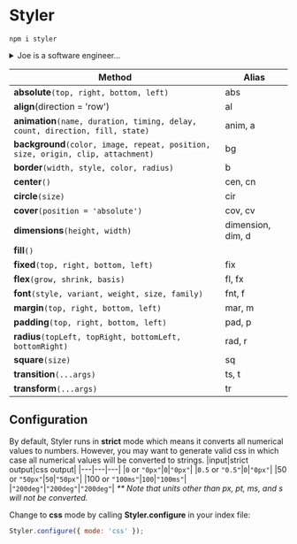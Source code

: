 # Styler

```npm i styler```

<details>
  <summary>Joe is a software engineer...</summary>

Joe is a software engineer at the world's greatest tech company. He's pretty great when it comes to styling components. Some would even call him the master. Let's look at an  example of a common styling workflow that Joe sees every day.

The first file Joe opens this morning is a component written by his coworker Jim who sucks at coding. Jim has written this ugly thing and Joe knows he can make it shine:

```js
const styles = {
  container: {
    position: 'absolute',
    left: '0px',
    top: '0px',
  },
  content: {
    fontFamily: 'Arial',
    fontSize: '16px',
    paddingRight: '5px',
    paddingTop: '10px',
  },
  close: {
    position: 'absolute',
    left: '50px',
    top: '0px',
  },
};

export default () => (
  <div style={styles.container}>
    <p style={styles.content}>Hello World</p>
    <button style={styles.close}>Close</button>
  </div>
);
```

Pretty soon Joe leans back in his chair with a smug look on his face. He's made Jim's ugly code more concise. I mean, just look at this thing of beauty:

```js
const absolute = {
  position: 'absolute',
  left: '0px',
  top: '0px',
};
const styles = {
  container: absolute,
  content: {
    font: '16px Arial',
    padding: '10px 5px 0 0',
  },
  close: { ...absolute, top: '50px' },
};

export default () => (
  <div style={styles.container}>
    <p style={styles.content}>Hello World</p>
    <button style={styles.close}>Close</button>
  </div>
);
```
Nice job Joe! You really showed Jim. You should go over and shove your commit in his face! Better yet, demand he reviews your PR immediately.

But wait just a second there Joe... here comes Joy, she is the office know-it-all. While you've been too busy plotting your next malevolent move she's swooped in and is carefully studying your code.

"That's obtuse!" Joy says, "Why don't you do it this way!?"

Joe has no idea what she's talking about. The code is perfect. Stunned, Joy grabs Joe's keyboard and produces this little gem:
```js
import styler from 'styler';

const styles = {
  container: styler.absolute(0,,,0);
  content: styler
    .font(16, 'Arial')
    .padding(10, 5),
  close: styler.absolute(50),
};

export default () => (
  <div style={styles.container}>
    <p style={styles.content}>Hello World</p>
    <button style={styles.close}>Close</button>
  </div>
);
```

What on earth just happened!? Joe says, he's completely stunned. onfounded, Joe stares at his screen while the drool pours from his bottom lip.

But just then Joe remembers: he is pretty slick. He wipes the drool from his face, does a little studying, and within the hour is producing masterpieces like this to the amazement of his coworkers:
```js
import s from 'styler';

const styles = {
    container: s.cover(),
    header: s.dim('50 100%').bg('#000').c('#fff').font('20px Arial'),
    text: s.c('#fff').p('10px'),
};

export default () => (
  <div style={styles.container}>
    <h1 style={styles.header}>Welcome</h1>
    <p style={styles.text}>To Joe's Awesome Website</p>
  </div>
);
```
Joe is now the office hero. Not only is he twice as fast at styling and can't control the urge to grin menacingly at Jim... who still sucks.
</details>


|Method|Alias|
|---|---|
|**absolute**```(top, right, bottom, left)```|abs|
|**align**(direction = 'row')|al|
|**animation**```(name, duration, timing, delay, count, direction, fill, state)```|anim, a|
|**background**```(color, image, repeat, position, size, origin, clip, attachment)```|bg|
|**border**```(width, style, color, radius)```|b|
|**center**```()```|cen, cn|
|**circle**```(size)```|cir|
|**cover**```(position = 'absolute')```|cov, cv|
|**dimensions**```(height, width)```|dimension, dim, d|
|**fill**```()```||
|**fixed**```(top, right, bottom, left)```|fix|
|**flex**```(grow, shrink, basis)```|fl, fx|
|**font**```(style, variant, weight, size, family)```|fnt, f|
|**margin**```(top, right, bottom, left)```|mar, m|
|**padding**```(top, right, bottom, left)```|pad, p|
|**radius**```(topLeft, topRight, bottomLeft, bottomRight)```|rad, r|
|**square**```(size)```|sq|
|**transition**```(...args)```|ts, t|
|**transform**```(...args)```|tr|

## Configuration
By default, Styler runs in **strict** mode which means it converts all numerical values to numbers. However, you may want to generate valid css in which case all numerical values will be converted to strings.
|input|strict output|css output|
|---|---|---|
|```0``` or ```"0px"```|```0```|```"0px"```|
|```0.5``` or ```"0.5"```|```0```|```"0px"```|
|50 or ```"50px"```|```50```|```"50px"```|
|100 or ```"100ms"```|```100```|```"100ms"```|
|```"200deg"```|```"200deg"```|```"200deg"```|
_** Note that units other than px, pt, ms, and s will not be converted._

Change to **css** mode by calling **Styler.configure** in your index file:
```js
Styler.configure({ mode: 'css' });
```


